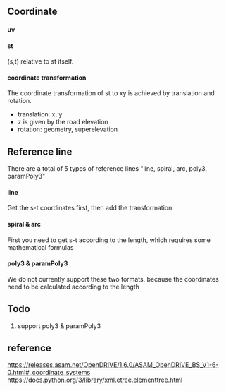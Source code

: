 ## Coordinate

#### uv

#### st
(s,t) relative to st itself.

#### coordinate transformation
The coordinate transformation of st to xy is achieved by translation and rotation.
* translation: x, y
* z is given by the road elevation
* rotation: geometry, superelevation

## Reference line
There are a total of 5 types of reference lines "line, spiral, arc, poly3, paramPoly3"

#### line
Get the s-t coordinates first, then add the transformation

#### spiral & arc
First you need to get s-t according to the length, which requires some mathematical formulas

#### poly3 & paramPoly3
We do not currently support these two formats, because the coordinates need to be calculated according to the length


## Todo
1. support poly3 & paramPoly3


## reference
https://releases.asam.net/OpenDRIVE/1.6.0/ASAM_OpenDRIVE_BS_V1-6-0.html#_coordinate_systems
https://docs.python.org/3/library/xml.etree.elementtree.html

